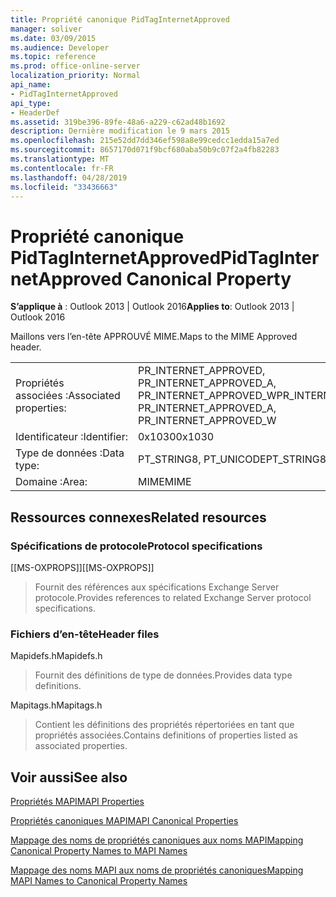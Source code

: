 ```yaml
---
title: Propriété canonique PidTagInternetApproved
manager: soliver
ms.date: 03/09/2015
ms.audience: Developer
ms.topic: reference
ms.prod: office-online-server
localization_priority: Normal
api_name:
- PidTagInternetApproved
api_type:
- HeaderDef
ms.assetid: 319be396-89fe-48a6-a229-c62ad48b1692
description: Dernière modification le 9 mars 2015
ms.openlocfilehash: 215e52dd7dd346ef598a8e99cedcc1edda15a7ed
ms.sourcegitcommit: 8657170d071f9bcf680aba50b9c07f2a4fb82283
ms.translationtype: MT
ms.contentlocale: fr-FR
ms.lasthandoff: 04/28/2019
ms.locfileid: "33436663"
---
```

# <a name="pidtaginternetapproved-canonical-property"></a><span data-ttu-id="fe330-103">Propriété canonique PidTagInternetApproved</span><span class="sxs-lookup"><span data-stu-id="fe330-103">PidTagInternetApproved Canonical Property</span></span>

  
  
<span data-ttu-id="fe330-104">**S’applique à** : Outlook 2013 | Outlook 2016</span><span class="sxs-lookup"><span data-stu-id="fe330-104">**Applies to**: Outlook 2013 | Outlook 2016</span></span> 
  
<span data-ttu-id="fe330-105">Maillons vers l’en-tête APPROUVÉ MIME.</span><span class="sxs-lookup"><span data-stu-id="fe330-105">Maps to the MIME Approved header.</span></span>
  
|||
|:-----|:-----|
|<span data-ttu-id="fe330-106">Propriétés associées :</span><span class="sxs-lookup"><span data-stu-id="fe330-106">Associated properties:</span></span>  <br/> |<span data-ttu-id="fe330-107">PR_INTERNET_APPROVED, PR_INTERNET_APPROVED_A, PR_INTERNET_APPROVED_W</span><span class="sxs-lookup"><span data-stu-id="fe330-107">PR_INTERNET_APPROVED, PR_INTERNET_APPROVED_A, PR_INTERNET_APPROVED_W</span></span>  <br/> |
|<span data-ttu-id="fe330-108">Identificateur :</span><span class="sxs-lookup"><span data-stu-id="fe330-108">Identifier:</span></span>  <br/> |<span data-ttu-id="fe330-109">0x1030</span><span class="sxs-lookup"><span data-stu-id="fe330-109">0x1030</span></span>  <br/> |
|<span data-ttu-id="fe330-110">Type de données :</span><span class="sxs-lookup"><span data-stu-id="fe330-110">Data type:</span></span>  <br/> |<span data-ttu-id="fe330-111">PT_STRING8, PT_UNICODE</span><span class="sxs-lookup"><span data-stu-id="fe330-111">PT_STRING8, PT_UNICODE</span></span>  <br/> |
|<span data-ttu-id="fe330-112">Domaine :</span><span class="sxs-lookup"><span data-stu-id="fe330-112">Area:</span></span>  <br/> |<span data-ttu-id="fe330-113">MIME</span><span class="sxs-lookup"><span data-stu-id="fe330-113">MIME</span></span>  <br/> |
   
## <a name="related-resources"></a><span data-ttu-id="fe330-114">Ressources connexes</span><span class="sxs-lookup"><span data-stu-id="fe330-114">Related resources</span></span>

### <a name="protocol-specifications"></a><span data-ttu-id="fe330-115">Spécifications de protocole</span><span class="sxs-lookup"><span data-stu-id="fe330-115">Protocol specifications</span></span>

<span data-ttu-id="fe330-116">[[MS-OXPROPS]]</span><span class="sxs-lookup"><span data-stu-id="fe330-116">[[MS-OXPROPS]]</span></span> 
  
> <span data-ttu-id="fe330-117">Fournit des références aux spécifications Exchange Server protocole.</span><span class="sxs-lookup"><span data-stu-id="fe330-117">Provides references to related Exchange Server protocol specifications.</span></span>
    
### <a name="header-files"></a><span data-ttu-id="fe330-118">Fichiers d’en-tête</span><span class="sxs-lookup"><span data-stu-id="fe330-118">Header files</span></span>

<span data-ttu-id="fe330-119">Mapidefs.h</span><span class="sxs-lookup"><span data-stu-id="fe330-119">Mapidefs.h</span></span>
  
> <span data-ttu-id="fe330-120">Fournit des définitions de type de données.</span><span class="sxs-lookup"><span data-stu-id="fe330-120">Provides data type definitions.</span></span>
    
<span data-ttu-id="fe330-121">Mapitags.h</span><span class="sxs-lookup"><span data-stu-id="fe330-121">Mapitags.h</span></span>
  
> <span data-ttu-id="fe330-122">Contient les définitions des propriétés répertoriées en tant que propriétés associées.</span><span class="sxs-lookup"><span data-stu-id="fe330-122">Contains definitions of properties listed as associated properties.</span></span>
    
## <a name="see-also"></a><span data-ttu-id="fe330-123">Voir aussi</span><span class="sxs-lookup"><span data-stu-id="fe330-123">See also</span></span>



[<span data-ttu-id="fe330-124">Propriétés MAPI</span><span class="sxs-lookup"><span data-stu-id="fe330-124">MAPI Properties</span></span>](mapi-properties.md)
  
[<span data-ttu-id="fe330-125">Propriétés canoniques MAPI</span><span class="sxs-lookup"><span data-stu-id="fe330-125">MAPI Canonical Properties</span></span>](mapi-canonical-properties.md)
  
[<span data-ttu-id="fe330-126">Mappage des noms de propriétés canoniques aux noms MAPI</span><span class="sxs-lookup"><span data-stu-id="fe330-126">Mapping Canonical Property Names to MAPI Names</span></span>](mapping-canonical-property-names-to-mapi-names.md)
  
[<span data-ttu-id="fe330-127">Mappage des noms MAPI aux noms de propriétés canoniques</span><span class="sxs-lookup"><span data-stu-id="fe330-127">Mapping MAPI Names to Canonical Property Names</span></span>](mapping-mapi-names-to-canonical-property-names.md)

